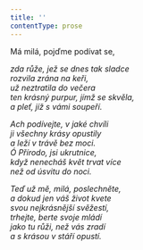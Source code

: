 ```yaml
---
title: ''
contentType: prose
---
```


<section>

Má milá, pojďme podívat se,

_zda růže, jež se dnes tak sladce  
rozvila zrána na keři,  
už neztratila do večera  
ten krásný purpur, jímž se skvěla,  
a pleť, jíž s vámi soupeří._

</section>

<section>

_Ach podívejte, v jaké chvíli  
ji všechny krásy opustily  
a leží v trávě bez moci.  
Ó Přírodo, jsi ukrutnice,  
když nenecháš květ trvat více  
než od úsvitu do noci._

</section>

<section>

_Teď už mě, milá, poslechněte,  
a dokud jen váš život kvete  
svou nejkrásnější svěžestí,  
trhejte, berte svoje mládí  
jako tu růži, než vás zradí  
a s krásou v stáří opustí._

</section>
